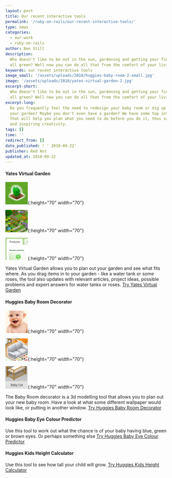 ```yaml
---
layout: post
title: Our recent interactive tools
permalink: '/ruby-on-rails/our-recent-interactive-tools/'
type: news
categories:
  - our-work
  - ruby-on-rails
author: Ben Still
description:
  Who doesn't like to be out in the sun, gardening and getting your fingers
  all green? Well now you can do all that from the comfort of your living room!
keywords: our recent interactive tools
image_small: '/assets/uploads/2010/huggies-baby-room-2-small.jpg'
image: '/assets/uploads/2010/yates-virtual-garden-2.jpg'
excerpt-short:
  Who doesn't like to be out in the sun, gardening and getting your fingers
  all green? Well now you can do all that from the comfort of your living room!
excerpt-long:
  Do you frequently feel the need to redesign your baby room or dig up
  your garden? Maybe you don't even have a garden? We have some top interactive tools
  that will help you plan what you need to do before you do it, thus saving money
  and inspiring creativity.
tags: []
time: ''
redirect_from: []
date_published: ! ' 2010-09-22'
publisher: Red Ant
updated_at: 2010-09-22
---
```


#### Yates Virtual Garden

![Example 1](/assets/uploads/2010/yates-virtual-garden-1-thumb.jpg){:height="70" width="70"}

![Example 2](/assets/uploads/2010/yates-virtual-garden-2-thumb.jpg){:height="70" width="70"}

![Example 3](/assets/uploads/2010/yates-virtual-garden-3-thumb.jpg){:height="70" width="70"}

Yates Virtual Garden allows you to plan out your garden and see what fits where. As you drag items in to your garden - like a water tank or some roses, the tool also updates with relevant articles, project ideas, possible problems and expert answers for water tanks or roses. [Try Yates Virtual Garden](http://www.yates.com.au/garden-club/virtual-garden/)

#### Huggies Baby Room Decorator

![Example 1](/assets/uploads/2010/huggies-baby-room-1-thumb.jpg){:height="70" width="70"}

![Example 2](/assets/uploads/2010/huggies-baby-room-2-thumb.jpg){:height="70" width="70"}

![Example 3](/assets/uploads/2010/huggies-baby-room-3-thumb.jpg){:height="70" width="70"}

The Baby Room decorator is a 3d modelling tool that allows you to plan out your new baby room. Have a look at what some different wallpaper would look like, or putting in another window. [Try Huggies Baby Room Decorator](http://www.huggies.com.au/pregnancy/baby-nursery/baby-room-decorator)

#### Huggies Baby Eye Colour Predictor

Use this tool to work out what the chance is of your baby having blue, green or brown eyes. Or perhaps something else [Try Huggies Baby Eye Colour Predictor](https://www.huggies.com.au/pregnancy/early-stages/eye-colour)

#### Huggies Kids Height Calculator

Use this tool to see how tall your child will grow. [Try Huggies Kids Height Calculator](https://www.huggies.com.au/pregnancy/early-stages/height)
